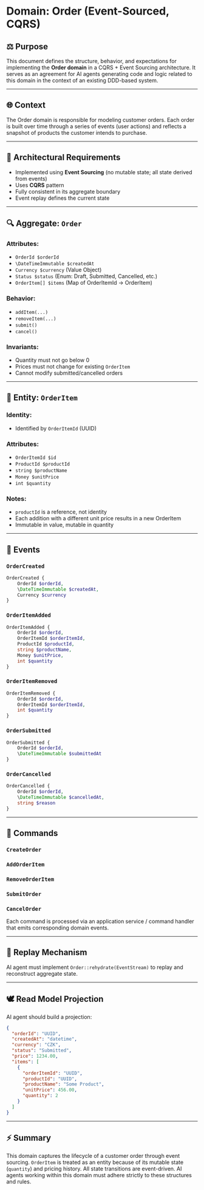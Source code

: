 # Domain: Order (Event-Sourced, CQRS)

## ⚖️ Purpose

This document defines the structure, behavior, and expectations for implementing the **Order domain** in a CQRS + Event Sourcing architecture. It serves as an agreement for AI agents generating code and logic related to this domain in the context of an existing DDD-based system.

---

## 🌐 Context

The Order domain is responsible for modeling customer orders. Each order is built over time through a series of events (user actions) and reflects a snapshot of products the customer intends to purchase.

---

## 🔄 Architectural Requirements

* Implemented using **Event Sourcing** (no mutable state; all state derived from events)
* Uses **CQRS** pattern
* Fully consistent in its aggregate boundary
* Event replay defines the current state

---

## 🔍 Aggregate: `Order`

### Attributes:

* `OrderId $orderId`
* `\DateTimeImmutable $createdAt`
* `Currency $currency` (Value Object)
* `Status $status` (Enum: Draft, Submitted, Cancelled, etc.)
* `OrderItem[] $items` (Map of OrderItemId -> OrderItem)

### Behavior:

* `addItem(...)`
* `removeItem(...)`
* `submit()`
* `cancel()`

### Invariants:

* Quantity must not go below 0
* Prices must not change for existing `OrderItem`
* Cannot modify submitted/cancelled orders

---

## 📅 Entity: `OrderItem`

### Identity:

* Identified by `OrderItemId` (UUID)

### Attributes:

* `OrderItemId $id`
* `ProductId $productId`
* `string $productName`
* `Money $unitPrice`
* `int $quantity`

### Notes:

* `productId` is a reference, not identity
* Each addition with a different unit price results in a new OrderItem
* Immutable in value, mutable in quantity

---

## 📆 Events

### `OrderCreated`

```php
OrderCreated {
    OrderId $orderId,
    \DateTimeImmutable $createdAt,
    Currency $currency
}
```

### `OrderItemAdded`

```php
OrderItemAdded {
    OrderId $orderId,
    OrderItemId $orderItemId,
    ProductId $productId,
    string $productName,
    Money $unitPrice,
    int $quantity
}
```

### `OrderItemRemoved`

```php
OrderItemRemoved {
    OrderId $orderId,
    OrderItemId $orderItemId,
    int $quantity
}
```

### `OrderSubmitted`

```php
OrderSubmitted {
    OrderId $orderId,
    \DateTimeImmutable $submittedAt
}
```

### `OrderCancelled`

```php
OrderCancelled {
    OrderId $orderId,
    \DateTimeImmutable $cancelledAt,
    string $reason
}
```

---

## 📢 Commands

### `CreateOrder`

### `AddOrderItem`

### `RemoveOrderItem`

### `SubmitOrder`

### `CancelOrder`

Each command is processed via an application service / command handler that emits corresponding domain events.

---

## 🔄 Replay Mechanism

AI agent must implement `Order::rehydrate(EventStream)` to replay and reconstruct aggregate state.

---

## 🕊️ Read Model Projection

AI agent should build a projection:

```json
{
  "orderId": "UUID",
  "createdAt": "datetime",
  "currency": "CZK",
  "status": "Submitted",
  "price": 1234.00,
  "items": [
    {
      "orderItemId": "UUID",
      "productId": "UUID",
      "productName": "Some Product",
      "unitPrice": 456.00,
      "quantity": 2
    }
  ]
}
```

---

## ⚡ Summary

This domain captures the lifecycle of a customer order through event sourcing. `OrderItem` is treated as an entity because of its mutable state (`quantity`) and pricing history. All state transitions are event-driven. AI agents working within this domain must adhere strictly to these structures and rules.
